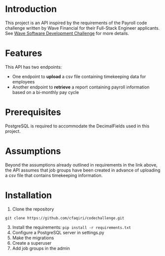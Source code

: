 # Introduction
This project is an API inspired by the requirements of the Payroll code challenge written by Wave Financial for their Full-Stack Engineer applicants. See [Wave Software Development Challenge](https://github.com/wvchallenges/se-challenge-payroll) for more details. 

# Features
This API has two endpoints:
- One endpoint to **upload** a csv file containing timekeeping data for employees
- Another endpoint to **retrieve** a report containing payroll information based on a bi-monthly pay cycle

# Prerequisites
PostgreSQL is required to accommodate the DecimalFields used in this project. 

# Assumptions
Beyond the assumptions already outlined in requirements in the link above, the API assumes that job groups have been created in advance of uploading a csv file that contains timekeeping information. 

# Installation
1. Clone the repository
```
git clone https://github.com/cfaqiri/codechallenge.git
```
3. Install the requirements: `pip install -r requirements.txt`
4. Configure a PostgreSQL server in settings.py
5. Make the migrations
6. Create a superuser
7. Add job groups in the admin


